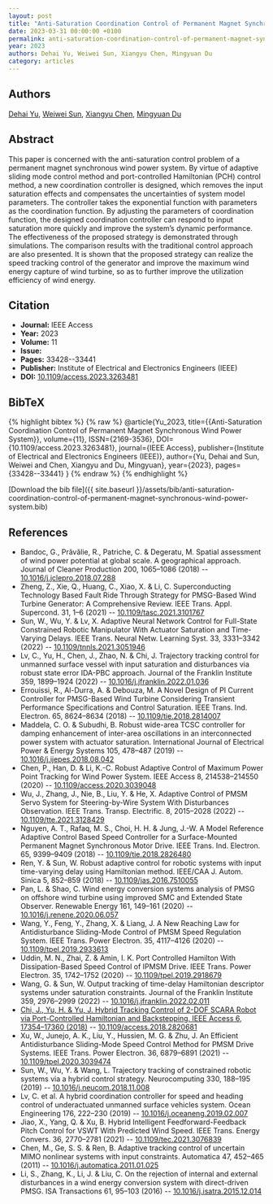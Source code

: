```yaml
---
layout: post
title: "Anti-Saturation Coordination Control of Permanent Magnet Synchronous Wind Power System"
date: 2023-03-31 00:00:00 +0100
permalink: anti-saturation-coordination-control-of-permanent-magnet-synchronous-wind-power-system
year: 2023
authors: Dehai Yu, Weiwei Sun, Xiangyu Chen, Mingyuan Du
category: articles
---
```

 
## Authors
[Dehai Yu](authors/dehai-yu), [Weiwei Sun](authors/weiwei-sun), [Xiangyu Chen](authors/xiangyu-chen), [Mingyuan Du](authors/mingyuan-du)
 
## Abstract
This paper is concerned with the anti-saturation control problem of a permanent magnet synchronous wind power system. By virtue of adaptive sliding mode control method and port-controlled Hamiltonian (PCH) control method, a new coordination controller is designed, which removes the input saturation effects and compensates the uncertainties of system model parameters. The controller takes the exponential function with parameters as the coordination function. By adjusting the parameters of coordination function, the designed coordination controller can respond to input saturation more quickly and improve the system’s dynamic performance. The effectiveness of the proposed strategy is demonstrated through simulations. The comparison results with the traditional control approach are also presented. It is shown that the proposed strategy can realize the speed tracking control of the generator and improve the maximum wind energy capture of wind turbine, so as to further improve the utilization efficiency of wind energy.
 
## Citation
- **Journal:** IEEE Access
- **Year:** 2023
- **Volume:** 11
- **Issue:** 
- **Pages:** 33428--33441
- **Publisher:** Institute of Electrical and Electronics Engineers (IEEE)
- **DOI:** [10.1109/access.2023.3263481](https://doi.org/10.1109/access.2023.3263481)
 
## BibTeX
{% highlight bibtex %}
{% raw %}
@article{Yu_2023,
  title={{Anti-Saturation Coordination Control of Permanent Magnet Synchronous Wind Power System}},
  volume={11},
  ISSN={2169-3536},
  DOI={10.1109/access.2023.3263481},
  journal={IEEE Access},
  publisher={Institute of Electrical and Electronics Engineers (IEEE)},
  author={Yu, Dehai and Sun, Weiwei and Chen, Xiangyu and Du, Mingyuan},
  year={2023},
  pages={33428--33441}
}
{% endraw %}
{% endhighlight %}
 
[Download the bib file]({{ site.baseurl }}/assets/bib/anti-saturation-coordination-control-of-permanent-magnet-synchronous-wind-power-system.bib)
 
## References
- Bandoc, G., Prăvălie, R., Patriche, C. & Degeratu, M. Spatial assessment of wind power potential at global scale. A geographical approach. Journal of Cleaner Production 200, 1065–1086 (2018) -- [10.1016/j.jclepro.2018.07.288](https://doi.org/10.1016/j.jclepro.2018.07.288)
- Zheng, Z., Xie, Q., Huang, C., Xiao, X. & Li, C. Superconducting Technology Based Fault Ride Through Strategy for PMSG-Based Wind Turbine Generator: A Comprehensive Review. IEEE Trans. Appl. Supercond. 31, 1–6 (2021) -- [10.1109/tasc.2021.3101767](https://doi.org/10.1109/tasc.2021.3101767)
- Sun, W., Wu, Y. & Lv, X. Adaptive Neural Network Control for Full-State Constrained Robotic Manipulator With Actuator Saturation and Time-Varying Delays. IEEE Trans. Neural Netw. Learning Syst. 33, 3331–3342 (2022) -- [10.1109/tnnls.2021.3051946](https://doi.org/10.1109/tnnls.2021.3051946)
- Lv, C., Yu, H., Chen, J., Zhao, N. & Chi, J. Trajectory tracking control for unmanned surface vessel with input saturation and disturbances via robust state error IDA-PBC approach. Journal of the Franklin Institute 359, 1899–1924 (2022) -- [10.1016/j.jfranklin.2022.01.036](https://doi.org/10.1016/j.jfranklin.2022.01.036)
- Errouissi, R., Al-Durra, A. & Debouza, M. A Novel Design of PI Current Controller for PMSG-Based Wind Turbine Considering Transient Performance Specifications and Control Saturation. IEEE Trans. Ind. Electron. 65, 8624–8634 (2018) -- [10.1109/tie.2018.2814007](https://doi.org/10.1109/tie.2018.2814007)
- Maddela, C. O. & Subudhi, B. Robust wide-area TCSC controller for damping enhancement of inter-area oscillations in an interconnected power system with actuator saturation. International Journal of Electrical Power &amp; Energy Systems 105, 478–487 (2019) -- [10.1016/j.ijepes.2018.08.042](https://doi.org/10.1016/j.ijepes.2018.08.042)
- Chen, P., Han, D. & Li, K.-C. Robust Adaptive Control of Maximum Power Point Tracking for Wind Power System. IEEE Access 8, 214538–214550 (2020) -- [10.1109/access.2020.3039048](https://doi.org/10.1109/access.2020.3039048)
- Wu, J., Zhang, J., Nie, B., Liu, Y. & He, X. Adaptive Control of PMSM Servo System for Steering-by-Wire System With Disturbances Observation. IEEE Trans. Transp. Electrific. 8, 2015–2028 (2022) -- [10.1109/tte.2021.3128429](https://doi.org/10.1109/tte.2021.3128429)
- Nguyen, A. T., Rafaq, M. S., Choi, H. H. & Jung, J.-W. A Model Reference Adaptive Control Based Speed Controller for a Surface-Mounted Permanent Magnet Synchronous Motor Drive. IEEE Trans. Ind. Electron. 65, 9399–9409 (2018) -- [10.1109/tie.2018.2826480](https://doi.org/10.1109/tie.2018.2826480)
- Ren, Y. & Sun, W. Robust adaptive control for robotic systems with input time-varying delay using Hamiltonian method. IEEE/CAA J. Autom. Sinica 5, 852–859 (2018) -- [10.1109/jas.2016.7510055](https://doi.org/10.1109/jas.2016.7510055)
- Pan, L. & Shao, C. Wind energy conversion systems analysis of PMSG on offshore wind turbine using improved SMC and Extended State Observer. Renewable Energy 161, 149–161 (2020) -- [10.1016/j.renene.2020.06.057](https://doi.org/10.1016/j.renene.2020.06.057)
- Wang, Y., Feng, Y., Zhang, X. & Liang, J. A New Reaching Law for Antidisturbance Sliding-Mode Control of PMSM Speed Regulation System. IEEE Trans. Power Electron. 35, 4117–4126 (2020) -- [10.1109/tpel.2019.2933613](https://doi.org/10.1109/tpel.2019.2933613)
- Uddin, M. N., Zhai, Z. & Amin, I. K. Port Controlled Hamilton With Dissipation-Based Speed Control of IPMSM Drive. IEEE Trans. Power Electron. 35, 1742–1752 (2020) -- [10.1109/tpel.2019.2918679](https://doi.org/10.1109/tpel.2019.2918679)
- Wang, G. & Sun, W. Output tracking of time-delay Hamiltonian descriptor systems under saturation constraints. Journal of the Franklin Institute 359, 2976–2999 (2022) -- [10.1016/j.jfranklin.2022.02.011](https://doi.org/10.1016/j.jfranklin.2022.02.011)
- [Chi, J., Yu, H. & Yu, J. Hybrid Tracking Control of 2-DOF SCARA Robot via Port-Controlled Hamiltonian and Backstepping. IEEE Access 6, 17354–17360 (2018)](hybrid-tracking-control-of-2-dof-scara-robot-via-port-controlled-hamiltonian-and-backstepping) -- [10.1109/access.2018.2820681](https://doi.org/10.1109/access.2018.2820681)
- Xu, W., Junejo, A. K., Liu, Y., Hussien, M. G. & Zhu, J. An Efficient Antidisturbance Sliding-Mode Speed Control Method for PMSM Drive Systems. IEEE Trans. Power Electron. 36, 6879–6891 (2021) -- [10.1109/tpel.2020.3039474](https://doi.org/10.1109/tpel.2020.3039474)
- Sun, W., Wu, Y. & Wang, L. Trajectory tracking of constrained robotic systems via a hybrid control strategy. Neurocomputing 330, 188–195 (2019) -- [10.1016/j.neucom.2018.11.008](https://doi.org/10.1016/j.neucom.2018.11.008)
- Lv, C. et al. A hybrid coordination controller for speed and heading control of underactuated unmanned surface vehicles system. Ocean Engineering 176, 222–230 (2019) -- [10.1016/j.oceaneng.2019.02.007](https://doi.org/10.1016/j.oceaneng.2019.02.007)
- Jiao, X., Yang, Q. & Xu, B. Hybrid Intelligent Feedforward-Feedback Pitch Control for VSWT With Predicted Wind Speed. IEEE Trans. Energy Convers. 36, 2770–2781 (2021) -- [10.1109/tec.2021.3076839](https://doi.org/10.1109/tec.2021.3076839)
- Chen, M., Ge, S. S. & Ren, B. Adaptive tracking control of uncertain MIMO nonlinear systems with input constraints. Automatica 47, 452–465 (2011) -- [10.1016/j.automatica.2011.01.025](https://doi.org/10.1016/j.automatica.2011.01.025)
- Li, S., Zhang, K., Li, J. & Liu, C. On the rejection of internal and external disturbances in a wind energy conversion system with direct-driven PMSG. ISA Transactions 61, 95–103 (2016) -- [10.1016/j.isatra.2015.12.014](https://doi.org/10.1016/j.isatra.2015.12.014)

